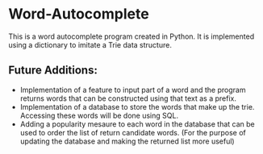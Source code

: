# Word-Autocomplete
This is a word autocomplete program created in Python. It is implemented using a dictionary to imitate a Trie data structure.

## Future Additions:

  * Implementation of a feature to input part of a word and the program returns words that can be constructed using that text as a prefix.
  * Implementation of a database to store the words that make up the trie. Accessing these words will be done using SQL.
  * Adding a popularity mesaure to each word in the database that can be used to order the list of return candidate words. (For the purpose of updating the database and making the returned list more useful)
